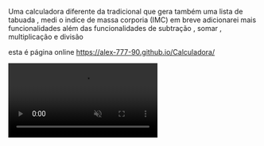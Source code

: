 Uma calculadora diferente da tradicional que gera também uma lista de tabuada , medi o indice de massa corporia (IMC) em breve adicionarei mais funcionalidades
além das funcionalidades de subtração , somar , multiplicação e divisão 

esta é página online https://alex-777-90.github.io/Calculadora/

<video controls muted autoplay loop> 
    <source src="./Calculadora4.mp4">
</video>

